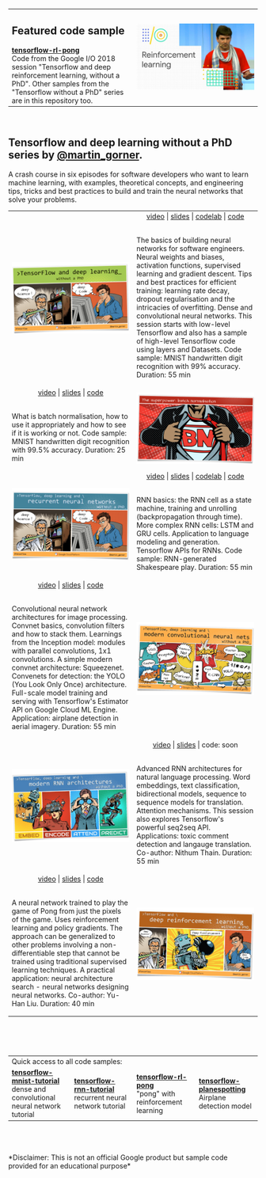 <table width="100%">
    <tr>
        <td width="50%">
            <H2>Featured code sample</H2>
            <b><a href="tensorflow-rl-pong">tensorflow-rl-pong</a></b><br/>
            Code from the Google I/O 2018 session "Tensorflow and deep reinforcement
            learning, without a PhD". Other samples from the "Tensorflow without a PhD" series are in
            this repository too.
        <td width="50%"><a href="https://youtu.be/t1A3NTttvBA"><img alt="Tensorflow and deep reinforcement learning, without a PhD" src="tensorflow-rl-pong/images/io2018thumb.jpg"/></a></td>
    </tr>
</table>
<br/>

## Tensorflow and deep learning without a PhD series by [@martin_gorner](https://twitter.com/martin_gorner).

A crash course in six episodes for software developers who want to learn machine learning, with examples, theoretical concepts,
and engineering tips, tricks and best practices to build and train the neural networks that solve your problems.

<table width="100%">
    <tr>
        <td width="50%"><img alt="Tensorflow and deep learning without a PhD" src="tensorflow-rl-pong/images/flds1.png"/></td>
        <td width="50%">
            <div align="center">
                     <a href="https://youtu.be/u4alGiomYP4">video</a> |
                     <a href="https://docs.google.com/presentation/d/1TVixw6ItiZ8igjp6U17tcgoFrLSaHWQmMOwjlgQY9co/pub?slide=id.p">slides</a> |
                     <a href="https://codelabs.developers.google.com/codelabs/cloud-tensorflow-mnist/#0">codelab</a> |
                     <a href="tensorflow-mnist-tutorial">code</a><br/><br/></div>
                     <p>The basics of building neural networks for software engineers. Neural weights and biases, activation functions, supervised learning and gradient descent.
                     Tips and best practices for efficient training: learning rate decay, dropout regularisation and the intricacies of overfitting. Dense and convolutional neural networks. This session starts with low-level
                     Tensorflow and also has a sample of high-level Tensorflow code using layers and Datasets. Code sample: MNIST handwritten digit recognition with 99% accuracy. Duration: 55 min</p></td>
    </tr>
    <tr>
        <td width="50%"><div align="center">
                                          <a href="https://youtu.be/vq2nnJ4g6N0?t=76m">video</a> |
                                          <a href="https://docs.google.com/presentation/d/18MiZndRCOxB7g-TcCl2EZOElS5udVaCuxnGznLnmOlE/pub?slide=id.g1245051c73_0_25">slides</a> |
                                          <a href="tensorflow-mnist-tutorial/README_BATCHNORM.md">code</a><br/><br/></div>
                                          <p>What is batch normalisation, how to use it appropriately and how to see if it is working or not.
                                          Code sample: MNIST handwritten digit recognition with 99.5% accuracy. Duration: 25 min</p></td>
        <td width="50%"><img alt="The superpower: batch normalization" src="tensorflow-rl-pong/images/flds2.png"/></td>
    </tr>
    <tr>
        <td border=0 width="50%"><img alt="Tensorflow, deep learning and recurrent neural networks, without a PhD" src="tensorflow-rl-pong/images/flds3.png"/></td>
        <td border=0 width="50%">
            <div align="center">
                 <a href="https://youtu.be/fTUwdXUFfI8">video</a> |
                 <a href="https://docs.google.com/presentation/d/18MiZndRCOxB7g-TcCl2EZOElS5udVaCuxnGznLnmOlE/pub?slide=id.p">slides</a> |
                 <a href="tensorflow-rnn-tutorial">codelab</a> |
                 <a href="https://github.com/martin-gorner/tensorflow-rnn-shakespeare">code</a><br/><br/></div>
                 <p> RNN basics: the RNN cell as a state machine, training and unrolling (backpropagation through time).
                 More complex RNN cells: LSTM and GRU cells. Application to language modeling and generation. Tensorflow APIs for RNNs.
                 Code sample: RNN-generated Shakespeare play. Duration: 55 min</p></td>
    </tr>
    <tr>
        <td width="50%"><div align="center">
                  <a href="https://youtu.be/vaL1I2BD_xY">video</a> |
                  <a href="https://docs.google.com/presentation/d/19u0Tm0JHL5tpzyarLILvy4qLSuDBFNNx2hwSvZsFPI0/pub">slides</a> |
                  <a href="tensorflow-planespotting">code</a><br/><br/></div>
                  <p>Convolutional neural network architectures for image processing. Convnet basics, convolution filters and how to stack them. 
                  Learnings from the Inception model: modules with parallel convolutions, 1x1 convolutions. A simple modern convnet architecture: Squeezenet.
                  Convenets for detection: the YOLO (You Look Only Once) architecture. Full-scale model training and serving with Tensorflow's Estimator API on Google Cloud ML Engine.
                  Application: airplane detection in aerial imagery. Duration: 55 min</p></td>
        <td width="50%"><img alt="Tensorflow, deep learning and modern convnets, without a PhD" src="tensorflow-rl-pong/images/flds4.png"/></td>
    </tr>
    <tr>
            <td border=0 width="50%"><img alt="Tensorflow, deep learning and modern RNN architectures, without a PhD" src="tensorflow-rl-pong/images/flds5.png"/></td>
            <td border=0 width="50%">
                <div align="center">
                     <a href="https://youtu.be/pzOzmxCR37I">video</a> |
                     <a href="https://docs.google.com/presentation/d/17gLPozfb-l3WCR8FnejNJD9tEI_igTq1YqIXzCtOR14/pub">slides</a> |
                     code: soon<br/><br/></div>
                     <p>Advanced RNN architectures for natural language processing. Word embeddings, text classification,
                     bidirectional models, sequence to sequence models for translation. Attention mechanisms. This session also explores
                     Tensorflow's powerful seq2seq API. Applications: toxic comment detection and langauge translation.
                     Co-author: Nithum Thain. Duration: 55 min</p></td>
    </tr>
    <tr>
        <td width="50%"><div align="center">
            <a href="https://youtu.be/t1A3NTttvBA">video</a> |
            <a href="https://docs.google.com/presentation/d/1qLVvgKxZlM6_oOZ4-ZoOAB0wTh2IdhbFvuBhsMvmK9I/pub">slides</a> |
            <a href="tensorflow-rl-pong">code</a><br/><br/></div>
            <p>
            A neural network trained to play the game of Pong from just the pixels of the game.
            Uses reinforcement learning and policy gradients. The approach can be generalized to
            other problems involving a non-differentiable step that cannot be trained using traditional supervised learning techniques.
            A practical application: neural architecture search - neural networks designing neural networks. Co-author: Yu-Han Liu. Duration: 40 min</p></td>
        <td width="50%"><img alt="Tensorflow and deep reinforcement learning, without a PhD" src="tensorflow-rl-pong/images/flds6.png"/></td>
        </tr>
</table>
<br/>
<br/>
<br/>
<table width="75%">
    <tr><td colspan="4">Quick access to all code samples:</td></tr>
    <tr>
        <td width="25%">
                    <b><a href="tensorflow-mnist-tutorial">tensorflow-mnist-tutorial</a></b><br/>
                    dense and convolutional neural network tutorial
                </td>
        <td width="25%">
            <b><a href="tensorflow-rnn-tutorial">tensorflow-rnn-tutorial</a></b><br/>
            recurrent neural network tutorial
        </td>
        <td width="25%">
            <b><a href="tensorflow-rl-pong">tensorflow-rl-pong</a></b><br/>
            "pong" with reinforcement learning
        </td>
        <td width="25%">
            <b><a href="tensorflow-planespotting">tensorflow-planespotting</a></b><br/>
            Airplane detection model
        </td>
    </tr>
</table>
<br/>
<br/>
<br/>
*Disclaimer: This is not an official Google product but sample code provided for an educational purpose*